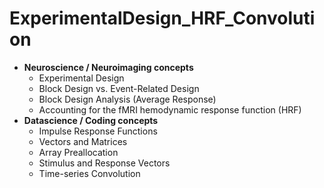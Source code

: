 # ExperimentalDesign_HRF_Convolution
- **Neuroscience / Neuroimaging concepts**
    * Experimental Design 
    * Block Design vs. Event-Related Design
    * Block Design Analysis (Average Response)
    * Accounting for the fMRI hemodynamic response function (HRF)
- **Datascience / Coding concepts**
    * Impulse Response Functions
    * Vectors and Matrices
    * Array Preallocation
    * Stimulus and Response Vectors
    * Time-series Convolution
